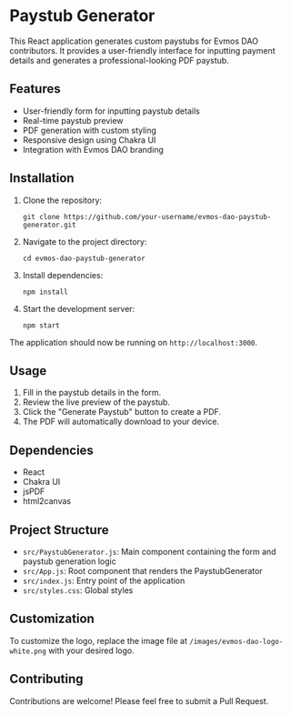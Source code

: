 # Paystub Generator

This React application generates custom paystubs for Evmos DAO contributors. It provides a user-friendly interface for inputting payment details and generates a professional-looking PDF paystub.

## Features

- User-friendly form for inputting paystub details
- Real-time paystub preview
- PDF generation with custom styling
- Responsive design using Chakra UI
- Integration with Evmos DAO branding

## Installation

1. Clone the repository:
   ```
   git clone https://github.com/your-username/evmos-dao-paystub-generator.git
   ```

2. Navigate to the project directory:
   ```
   cd evmos-dao-paystub-generator
   ```

3. Install dependencies:
   ```
   npm install
   ```

4. Start the development server:
   ```
   npm start
   ```

The application should now be running on `http://localhost:3000`.

## Usage

1. Fill in the paystub details in the form.
2. Review the live preview of the paystub.
3. Click the "Generate Paystub" button to create a PDF.
4. The PDF will automatically download to your device.

## Dependencies

- React
- Chakra UI
- jsPDF
- html2canvas

## Project Structure

- `src/PaystubGenerator.js`: Main component containing the form and paystub generation logic
- `src/App.js`: Root component that renders the PaystubGenerator
- `src/index.js`: Entry point of the application
- `src/styles.css`: Global styles

## Customization

To customize the logo, replace the image file at `/images/evmos-dao-logo-white.png` with your desired logo.

## Contributing

Contributions are welcome! Please feel free to submit a Pull Request.
